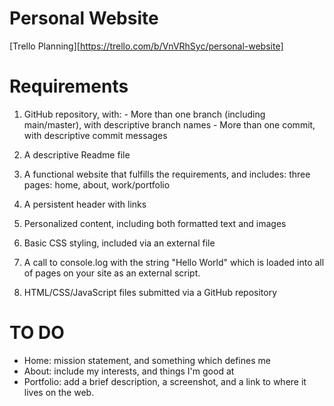 # Personal Website

[Trello Planning][https://trello.com/b/VnVRhSyc/personal-website]

# Requirements
  1. GitHub repository, with:
    - More than one branch (including main/master), with descriptive branch names
    - More than one commit, with descriptive commit messages

  2. A descriptive Readme file

  3. A functional website that fulfills the requirements, and includes:
  three pages: home, about, work/portfolio

  4. A persistent header with links

  5. Personalized content, including both formatted text and images

  6. Basic CSS styling, included via an external file

  7. A call to console.log with the string "Hello World" which is loaded into all of pages on your site as an external script.

  8. HTML/CSS/JavaScript files submitted via a GitHub repository

# TO DO
  - Home: mission statement, and something which defines me
  - About: include my interests, and things I'm good at
  - Portfolio: add a brief description, a screenshot, and a link to where it lives on the web.
